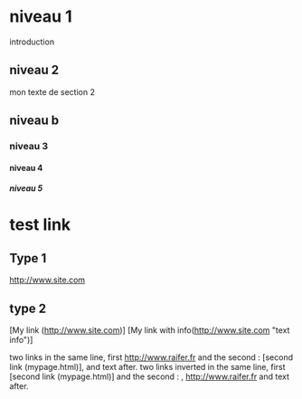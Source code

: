 # niveau 1 #
introduction
## niveau 2
mon texte de section 2
##  niveau b ##
### niveau 3 
#### niveau 4
##### niveau 5

# test link
## Type 1

<http://www.site.com>

## type 2

[My link (http://www.site.com)]
[My link with info(http://www.site.com "text info")]

two links in the same line, first <http://www.raifer.fr> and the second : [second link (mypage.html)], and text after.
two links inverted in the same line, first [second link (mypage.html)] and the second : , <http://www.raifer.fr>  and text after.